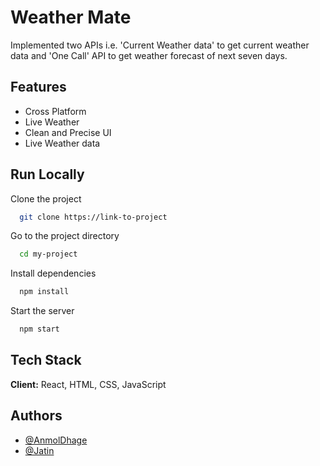 
# Weather Mate

Implemented two APIs i.e. 'Current Weather data' to
get current weather data and 'One Call' API to get
weather forecast of next seven days.



## Features

- Cross Platform
- Live Weather
- Clean and Precise UI
- Live Weather data

## Run Locally

Clone the project

```bash
  git clone https://link-to-project
```

Go to the project directory

```bash
  cd my-project
```

Install dependencies

```bash
  npm install
```

Start the server

```bash
  npm start
```


## Tech Stack

**Client:** React, HTML, CSS, JavaScript


## Authors

- [@AnmolDhage](https://github.com/AnmolDhage)
- [@Jatin](https://github.com/Mr-Hypocrite)

